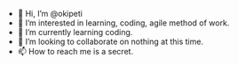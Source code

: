 - 👋 Hi, I’m @okipeti
- 👀 I’m interested in learning, coding, agile method of work.
- 🌱 I’m currently learning coding.
- 💞️ I’m looking to collaborate on nothing at this time.
- 📫 How to reach me is a secret.

<!---
okipeti/okipeti is a ✨ special ✨ repository because its `README.md` (this file) appears on your GitHub profile.
You can click the Preview link to take a look at your changes.
--->
